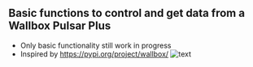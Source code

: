 ## Basic functions to control and get data from a Wallbox Pulsar Plus
* Only basic functionality still work in progress
* Inspired by https://pypi.org/project/wallbox/ 
![text](https://github.com/krulkip/Paramotor-ESP32/blob/master/wallbox.jpg?raw=true)
 
